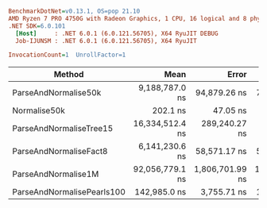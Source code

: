 ``` ini

BenchmarkDotNet=v0.13.1, OS=pop 21.10
AMD Ryzen 7 PRO 4750G with Radeon Graphics, 1 CPU, 16 logical and 8 physical cores
.NET SDK=6.0.101
  [Host]     : .NET 6.0.1 (6.0.121.56705), X64 RyuJIT DEBUG
  Job-IJUNSM : .NET 6.0.1 (6.0.121.56705), X64 RyuJIT

InvocationCount=1  UnrollFactor=1  

```
|                     Method |            Mean |           Error |         StdDev |          Median |
|--------------------------- |----------------:|----------------:|---------------:|----------------:|
|       ParseAndNormalise50k |  9,188,787.0 ns |    94,879.26 ns |    79,228.5 ns |  9,181,757.0 ns |
|               Normalise50k |        202.1 ns |        47.05 ns |       131.9 ns |        161.0 ns |
|    ParseAndNormaliseTree15 | 16,334,512.4 ns |   289,240.27 ns |   270,555.5 ns | 16,323,355.5 ns |
|     ParseAndNormaliseFact8 |  6,141,230.6 ns |    58,571.17 ns |    54,787.5 ns |  6,130,286.0 ns |
|        ParseAndNormalise1M | 92,056,779.1 ns | 1,806,701.99 ns | 1,774,422.9 ns | 91,520,021.5 ns |
| ParseAndNormalisePearls100 |    142,985.0 ns |     3,755.71 ns |    10,531.4 ns |    138,802.0 ns |
